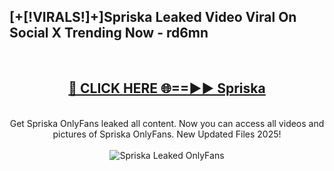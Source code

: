 <h2>[+[!VIRALS!]+]Spriska Leaked Video Viral On Social X Trending Now - rd6mn</h2>
<br>
<div align="center">
<h2><a href="https://libra.edu.pl?Spriska" rel="nofollow">🔴 CLICK HERE 🌐==►► Spriska</a></h2>
<br>
Get Spriska OnlyFans leaked all content. Now you can access all videos and pictures of Spriska OnlyFans. New Updated Files 2025!
<br>
<br>
<a href="https://libra.edu.pl?Spriska" rel="nofollow" data-target="animated-image.originalLink"><img src="https://i.ibb.co.com/WyWwxjT/player-gif2.gif" alt="Spriska Leaked OnlyFans" style="max-width: 100%; display: inline-block;" data-target="animated-image.originalImage"></a>
</div>
<br>